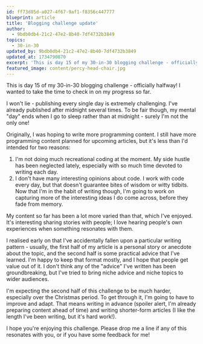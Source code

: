 ```yaml
---
id: ff73d85d-a027-4f67-9af1-f8356c447777
blueprint: article
title: 'Blogging challenge update'
author:
  - 9bdb0db4-21c2-47e2-8b40-7df4732b3849
topics:
  - 30-in-30
updated_by: 9bdb0db4-21c2-47e2-8b40-7df4732b3849
updated_at: 1734790870
excerpt: 'This is day 15 of my 30-in-30 blogging challenge - officially halfway! I wanted to take the time to check in on my progress so far.'
featured_image: content/percy-head-chair.jpg
---
```

This is day 15 of my 30-in-30 blogging challenge - officially halfway! I wanted to take the time to check in on my progress so far.

I won't lie - publishing every single day is extremely challenging. I've already published after midnight several times. To be fair though, my mental "day" ends when I go to sleep rather than at midnight - surely I'm not the only one!

Originally, I was hoping to write more programming content. I still have more programming content planned for upcoming articles, but it's less than I'd intended for two reasons:
1. I'm not doing much recreational coding at the moment. My side hustle has been neglected lately, especially with so much time devoted to writing each day.
2. I don't have many interesting opinions about code. I work with code every day, but that doesn't guarantee bites of wisdom or witty tidbits. Now that I'm in the habit of writing though, I'm going to work on capturing more of the interesting ideas I do come across, before they fade from memory.

My content so far has been a lot more varied than that, which I've enjoyed. It's interesting sharing stories with people;  I love hearing people's own experiences when something resonates with them. 

I realised early on that I've accidentally fallen upon a particular writing pattern - usually, the first half of my article is a personal story or anecdote about the topic, and the second half is some practical advice that I've learned. I'm happy to keep that format mostly, and I hope that people get value out of it. I don't think any of the "advice" I've written has been groundbreaking, but I've tried to bring niche advice and niche topics to wider audiences. 

I'm expecting the second half of this challenge to be much harder, especially over the Christmas period. To get through it, I'm going to have to improve and adapt. That means writing in advance (spoiler alert, I'm already preparing content ahead of time) and writing shorter-form articles (I like the length I've been writing, but it's hard work!). 

I hope you're enjoying this challenge. Please drop me a line if any of this resonates with you, or if you have some feedback for me!